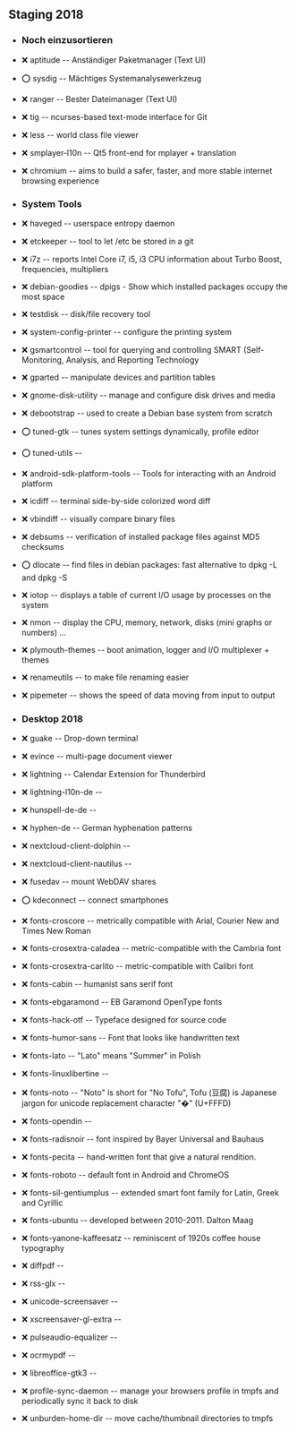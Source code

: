 ##  Staging 2018

- ###  Noch einzusortieren

- :x:  aptitude  --	Anständiger Paketmanager (Text UI)
- :o:  sysdig  --	Mächtiges Systemanalysewerkzeug
- :x:  ranger  --	Bester Dateimanager (Text UI)
- :x:  tig  --		ncurses-based text-mode interface for Git
- :x:  less  --		world class file viewer
- :x:  smplayer-l10n  -- 	 Qt5 front-end for mplayer + translation
- :x:  chromium  --	aims to build a safer, faster, and more stable internet browsing experience

- ###  System Tools
- :x:  haveged  --		userspace entropy daemon
- :x:  etckeeper  --		tool to let /etc be stored in a git
- :x:  i7z  --		reports Intel Core i7, i5, i3 CPU information about Turbo Boost, frequencies, multipliers
- :x:  debian-goodies  --	dpigs      - Show which installed packages occupy the most space
- :x:  testdisk  --	disk/file recovery tool
- :x:  system-config-printer  --	configure the printing system
- :x:  gsmartcontrol  --	tool for querying and controlling SMART (Self-Monitoring, Analysis, and Reporting Technology
- :x:  gparted  --	manipulate devices and partition tables
- :x:  gnome-disk-utility  --	manage and configure disk drives and media
- :x:  debootstrap  --		used to create a Debian base system from scratch
- :o:  tuned-gtk  --	tunes system settings dynamically, profile editor
- :o:  tuned-utils  --	
- :x:  android-sdk-platform-tools  --	Tools for interacting with an Android platform
- :x:  icdiff  --	terminal side-by-side colorized word diff
- :x:  vbindiff  --	visually compare binary files
- :x:  debsums  --	verification of installed package files against MD5 checksums
- :o:  dlocate  --	find files in debian packages: fast alternative to dpkg -L and dpkg -S
- :x:  iotop  --	displays a table of current I/O usage by processes on the system
- :x:  nmon  --		display the CPU, memory, network, disks (mini graphs or numbers) …
- :x:  plymouth-themes  --	boot animation, logger and I/O multiplexer + themes
- :x:  renameutils  --	to make file renaming easier
- :x:  pipemeter  --	shows the speed of data moving from input to output

- ###  Desktop 2018
- :x:  guake  --		Drop-down terminal
- :x:  evince  --		multi-page document viewer
- :x:  lightning  --		Calendar Extension for Thunderbird
- :x:  lightning-l10n-de  --		
- :x:  hunspell-de-de  --		
- :x:  hyphen-de  --		German hyphenation patterns
- :x:  nextcloud-client-dolphin  --		
- :x:  nextcloud-client-nautilus  --		
- :x:  fusedav  --		mount WebDAV shares
- :o:  kdeconnect  --		connect smartphones
- :x:  fonts-croscore  --	metrically compatible with Arial, Courier New and Times New Roman
- :x:  fonts-crosextra-caladea  --	metric-compatible with the Cambria font
- :x:  fonts-crosextra-carlito  --	metric-compatible with Calibri font
- :x:  fonts-cabin  --	humanist sans serif font
- :x:  fonts-ebgaramond  --	EB Garamond OpenType fonts
- :x:  fonts-hack-otf  --	Typeface designed for source code
- :x:  fonts-humor-sans  --	Font that looks like handwritten text
- :x:  fonts-lato  --	"Lato" means "Summer" in Polish
- :x:  fonts-linuxlibertine  --	
- :x:  fonts-noto  --	"Noto" is short for "No Tofu", Tofu (豆腐) is Japanese jargon for unicode replacement character "�" (U+FFFD)
- :x:  fonts-opendin  --	
- :x:  fonts-radisnoir  --	font inspired by Bayer Universal and Bauhaus
- :x:  fonts-pecita  --	hand-written font that give a natural rendition.
- :x:  fonts-roboto  --	default font in Android and ChromeOS
- :x:  fonts-sil-gentiumplus  --	extended smart font family for Latin, Greek and Cyrillic
- :x:  fonts-ubuntu  --		developed between 2010-2011. Dalton Maag
- :x:  fonts-yanone-kaffeesatz  --	reminiscent of 1920s coffee house typography
- :x:  diffpdf  --	
- :x:  rss-glx  --	
- :x:  unicode-screensaver  --	
- :x:  xscreensaver-gl-extra  --	
- :x:  pulseaudio-equalizer  --	
- :x:  ocrmypdf  --	
- :x:  libreoffice-gtk3  --	
- :x:  profile-sync-daemon  --	manage your browsers profile in tmpfs and periodically sync it back to disk
- :x:  unburden-home-dir  --	move cache/thumbnail directories to tmpfs
